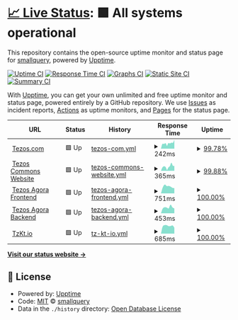 # [📈 Live Status](https://smallquery.github.io): <!--live status--> **🟩 All systems operational**

This repository contains the open-source uptime monitor and status page for [smallquery](https://smallquery.github.io), powered by [Upptime](https://github.com/upptime/upptime).

[![Uptime CI](https://github.com/smallquery/uptime/workflows/Uptime%20CI/badge.svg)](https://github.com/smallquery/uptime/actions?query=workflow%3A%22Uptime+CI%22)
[![Response Time CI](https://github.com/smallquery/uptime/workflows/Response%20Time%20CI/badge.svg)](https://github.com/smallquery/uptime/actions?query=workflow%3A%22Response+Time+CI%22)
[![Graphs CI](https://github.com/smallquery/uptime/workflows/Graphs%20CI/badge.svg)](https://github.com/smallquery/uptime/actions?query=workflow%3A%22Graphs+CI%22)
[![Static Site CI](https://github.com/smallquery/uptime/workflows/Static%20Site%20CI/badge.svg)](https://github.com/smallquery/uptime/actions?query=workflow%3A%22Static+Site+CI%22)
[![Summary CI](https://github.com/smallquery/uptime/workflows/Summary%20CI/badge.svg)](https://github.com/smallquery/uptime/actions?query=workflow%3A%22Summary+CI%22)

With [Upptime](https://upptime.js.org), you can get your own unlimited and free uptime monitor and status page, powered entirely by a GitHub repository. We use [Issues](https://github.com/smallquery/uptime/issues) as incident reports, [Actions](https://github.com/smallquery/uptime/actions) as uptime monitors, and [Pages](https://smallquery.github.io) for the status page.

<!--start: status pages-->
<!-- This summary is generated by Upptime (https://github.com/upptime/upptime) -->
<!-- Do not edit this manually, your changes will be overwritten -->
<!-- prettier-ignore -->
| URL | Status | History | Response Time | Uptime |
| --- | ------ | ------- | ------------- | ------ |
| <img alt="" src="https://favicons.githubusercontent.com/tezos.com" height="13"> [Tezos.com](https://tezos.com) | 🟩 Up | [tezos-com.yml](https://github.com/smallquery/uptime/commits/HEAD/history/tezos-com.yml) | <details><summary><img alt="Response time graph" src="./graphs/tezos-com/response-time-week.png" height="20"> 242ms</summary><br><a href="https://smallquery.github.io/uptime/history/tezos-com"><img alt="Response time 253" src="https://img.shields.io/endpoint?url=https%3A%2F%2Fraw.githubusercontent.com%2Fsmallquery%2Fuptime%2FHEAD%2Fapi%2Ftezos-com%2Fresponse-time.json"></a><br><a href="https://smallquery.github.io/uptime/history/tezos-com"><img alt="24-hour response time 288" src="https://img.shields.io/endpoint?url=https%3A%2F%2Fraw.githubusercontent.com%2Fsmallquery%2Fuptime%2FHEAD%2Fapi%2Ftezos-com%2Fresponse-time-day.json"></a><br><a href="https://smallquery.github.io/uptime/history/tezos-com"><img alt="7-day response time 242" src="https://img.shields.io/endpoint?url=https%3A%2F%2Fraw.githubusercontent.com%2Fsmallquery%2Fuptime%2FHEAD%2Fapi%2Ftezos-com%2Fresponse-time-week.json"></a><br><a href="https://smallquery.github.io/uptime/history/tezos-com"><img alt="30-day response time 240" src="https://img.shields.io/endpoint?url=https%3A%2F%2Fraw.githubusercontent.com%2Fsmallquery%2Fuptime%2FHEAD%2Fapi%2Ftezos-com%2Fresponse-time-month.json"></a><br><a href="https://smallquery.github.io/uptime/history/tezos-com"><img alt="1-year response time 253" src="https://img.shields.io/endpoint?url=https%3A%2F%2Fraw.githubusercontent.com%2Fsmallquery%2Fuptime%2FHEAD%2Fapi%2Ftezos-com%2Fresponse-time-year.json"></a></details> | <details><summary><a href="https://smallquery.github.io/uptime/history/tezos-com">99.78%</a></summary><a href="https://smallquery.github.io/uptime/history/tezos-com"><img alt="All-time uptime 99.99%" src="https://img.shields.io/endpoint?url=https%3A%2F%2Fraw.githubusercontent.com%2Fsmallquery%2Fuptime%2FHEAD%2Fapi%2Ftezos-com%2Fuptime.json"></a><br><a href="https://smallquery.github.io/uptime/history/tezos-com"><img alt="24-hour uptime 98.48%" src="https://img.shields.io/endpoint?url=https%3A%2F%2Fraw.githubusercontent.com%2Fsmallquery%2Fuptime%2FHEAD%2Fapi%2Ftezos-com%2Fuptime-day.json"></a><br><a href="https://smallquery.github.io/uptime/history/tezos-com"><img alt="7-day uptime 99.78%" src="https://img.shields.io/endpoint?url=https%3A%2F%2Fraw.githubusercontent.com%2Fsmallquery%2Fuptime%2FHEAD%2Fapi%2Ftezos-com%2Fuptime-week.json"></a><br><a href="https://smallquery.github.io/uptime/history/tezos-com"><img alt="30-day uptime 99.95%" src="https://img.shields.io/endpoint?url=https%3A%2F%2Fraw.githubusercontent.com%2Fsmallquery%2Fuptime%2FHEAD%2Fapi%2Ftezos-com%2Fuptime-month.json"></a><br><a href="https://smallquery.github.io/uptime/history/tezos-com"><img alt="1-year uptime 99.99%" src="https://img.shields.io/endpoint?url=https%3A%2F%2Fraw.githubusercontent.com%2Fsmallquery%2Fuptime%2FHEAD%2Fapi%2Ftezos-com%2Fuptime-year.json"></a></details>
| <img alt="" src="https://favicons.githubusercontent.com/tezoscommons.org" height="13"> [Tezos Commons Website](https://tezoscommons.org) | 🟩 Up | [tezos-commons-website.yml](https://github.com/smallquery/uptime/commits/HEAD/history/tezos-commons-website.yml) | <details><summary><img alt="Response time graph" src="./graphs/tezos-commons-website/response-time-week.png" height="20"> 365ms</summary><br><a href="https://smallquery.github.io/uptime/history/tezos-commons-website"><img alt="Response time 395" src="https://img.shields.io/endpoint?url=https%3A%2F%2Fraw.githubusercontent.com%2Fsmallquery%2Fuptime%2FHEAD%2Fapi%2Ftezos-commons-website%2Fresponse-time.json"></a><br><a href="https://smallquery.github.io/uptime/history/tezos-commons-website"><img alt="24-hour response time 347" src="https://img.shields.io/endpoint?url=https%3A%2F%2Fraw.githubusercontent.com%2Fsmallquery%2Fuptime%2FHEAD%2Fapi%2Ftezos-commons-website%2Fresponse-time-day.json"></a><br><a href="https://smallquery.github.io/uptime/history/tezos-commons-website"><img alt="7-day response time 365" src="https://img.shields.io/endpoint?url=https%3A%2F%2Fraw.githubusercontent.com%2Fsmallquery%2Fuptime%2FHEAD%2Fapi%2Ftezos-commons-website%2Fresponse-time-week.json"></a><br><a href="https://smallquery.github.io/uptime/history/tezos-commons-website"><img alt="30-day response time 440" src="https://img.shields.io/endpoint?url=https%3A%2F%2Fraw.githubusercontent.com%2Fsmallquery%2Fuptime%2FHEAD%2Fapi%2Ftezos-commons-website%2Fresponse-time-month.json"></a><br><a href="https://smallquery.github.io/uptime/history/tezos-commons-website"><img alt="1-year response time 395" src="https://img.shields.io/endpoint?url=https%3A%2F%2Fraw.githubusercontent.com%2Fsmallquery%2Fuptime%2FHEAD%2Fapi%2Ftezos-commons-website%2Fresponse-time-year.json"></a></details> | <details><summary><a href="https://smallquery.github.io/uptime/history/tezos-commons-website">99.88%</a></summary><a href="https://smallquery.github.io/uptime/history/tezos-commons-website"><img alt="All-time uptime 99.95%" src="https://img.shields.io/endpoint?url=https%3A%2F%2Fraw.githubusercontent.com%2Fsmallquery%2Fuptime%2FHEAD%2Fapi%2Ftezos-commons-website%2Fuptime.json"></a><br><a href="https://smallquery.github.io/uptime/history/tezos-commons-website"><img alt="24-hour uptime 99.16%" src="https://img.shields.io/endpoint?url=https%3A%2F%2Fraw.githubusercontent.com%2Fsmallquery%2Fuptime%2FHEAD%2Fapi%2Ftezos-commons-website%2Fuptime-day.json"></a><br><a href="https://smallquery.github.io/uptime/history/tezos-commons-website"><img alt="7-day uptime 99.88%" src="https://img.shields.io/endpoint?url=https%3A%2F%2Fraw.githubusercontent.com%2Fsmallquery%2Fuptime%2FHEAD%2Fapi%2Ftezos-commons-website%2Fuptime-week.json"></a><br><a href="https://smallquery.github.io/uptime/history/tezos-commons-website"><img alt="30-day uptime 99.97%" src="https://img.shields.io/endpoint?url=https%3A%2F%2Fraw.githubusercontent.com%2Fsmallquery%2Fuptime%2FHEAD%2Fapi%2Ftezos-commons-website%2Fuptime-month.json"></a><br><a href="https://smallquery.github.io/uptime/history/tezos-commons-website"><img alt="1-year uptime 99.95%" src="https://img.shields.io/endpoint?url=https%3A%2F%2Fraw.githubusercontent.com%2Fsmallquery%2Fuptime%2FHEAD%2Fapi%2Ftezos-commons-website%2Fuptime-year.json"></a></details>
| <img alt="" src="https://favicons.githubusercontent.com/tezosagora.org" height="13"> [Tezos Agora Frontend](https://tezosagora.org) | 🟩 Up | [tezos-agora-frontend.yml](https://github.com/smallquery/uptime/commits/HEAD/history/tezos-agora-frontend.yml) | <details><summary><img alt="Response time graph" src="./graphs/tezos-agora-frontend/response-time-week.png" height="20"> 751ms</summary><br><a href="https://smallquery.github.io/uptime/history/tezos-agora-frontend"><img alt="Response time 625" src="https://img.shields.io/endpoint?url=https%3A%2F%2Fraw.githubusercontent.com%2Fsmallquery%2Fuptime%2FHEAD%2Fapi%2Ftezos-agora-frontend%2Fresponse-time.json"></a><br><a href="https://smallquery.github.io/uptime/history/tezos-agora-frontend"><img alt="24-hour response time 580" src="https://img.shields.io/endpoint?url=https%3A%2F%2Fraw.githubusercontent.com%2Fsmallquery%2Fuptime%2FHEAD%2Fapi%2Ftezos-agora-frontend%2Fresponse-time-day.json"></a><br><a href="https://smallquery.github.io/uptime/history/tezos-agora-frontend"><img alt="7-day response time 751" src="https://img.shields.io/endpoint?url=https%3A%2F%2Fraw.githubusercontent.com%2Fsmallquery%2Fuptime%2FHEAD%2Fapi%2Ftezos-agora-frontend%2Fresponse-time-week.json"></a><br><a href="https://smallquery.github.io/uptime/history/tezos-agora-frontend"><img alt="30-day response time 656" src="https://img.shields.io/endpoint?url=https%3A%2F%2Fraw.githubusercontent.com%2Fsmallquery%2Fuptime%2FHEAD%2Fapi%2Ftezos-agora-frontend%2Fresponse-time-month.json"></a><br><a href="https://smallquery.github.io/uptime/history/tezos-agora-frontend"><img alt="1-year response time 625" src="https://img.shields.io/endpoint?url=https%3A%2F%2Fraw.githubusercontent.com%2Fsmallquery%2Fuptime%2FHEAD%2Fapi%2Ftezos-agora-frontend%2Fresponse-time-year.json"></a></details> | <details><summary><a href="https://smallquery.github.io/uptime/history/tezos-agora-frontend">100.00%</a></summary><a href="https://smallquery.github.io/uptime/history/tezos-agora-frontend"><img alt="All-time uptime 100.00%" src="https://img.shields.io/endpoint?url=https%3A%2F%2Fraw.githubusercontent.com%2Fsmallquery%2Fuptime%2FHEAD%2Fapi%2Ftezos-agora-frontend%2Fuptime.json"></a><br><a href="https://smallquery.github.io/uptime/history/tezos-agora-frontend"><img alt="24-hour uptime 100.00%" src="https://img.shields.io/endpoint?url=https%3A%2F%2Fraw.githubusercontent.com%2Fsmallquery%2Fuptime%2FHEAD%2Fapi%2Ftezos-agora-frontend%2Fuptime-day.json"></a><br><a href="https://smallquery.github.io/uptime/history/tezos-agora-frontend"><img alt="7-day uptime 100.00%" src="https://img.shields.io/endpoint?url=https%3A%2F%2Fraw.githubusercontent.com%2Fsmallquery%2Fuptime%2FHEAD%2Fapi%2Ftezos-agora-frontend%2Fuptime-week.json"></a><br><a href="https://smallquery.github.io/uptime/history/tezos-agora-frontend"><img alt="30-day uptime 100.00%" src="https://img.shields.io/endpoint?url=https%3A%2F%2Fraw.githubusercontent.com%2Fsmallquery%2Fuptime%2FHEAD%2Fapi%2Ftezos-agora-frontend%2Fuptime-month.json"></a><br><a href="https://smallquery.github.io/uptime/history/tezos-agora-frontend"><img alt="1-year uptime 100.00%" src="https://img.shields.io/endpoint?url=https%3A%2F%2Fraw.githubusercontent.com%2Fsmallquery%2Fuptime%2FHEAD%2Fapi%2Ftezos-agora-frontend%2Fuptime-year.json"></a></details>
| <img alt="" src="https://favicons.githubusercontent.com/forum.tezosagora.org" height="13"> [Tezos Agora Backend](https://forum.tezosagora.org) | 🟩 Up | [tezos-agora-backend.yml](https://github.com/smallquery/uptime/commits/HEAD/history/tezos-agora-backend.yml) | <details><summary><img alt="Response time graph" src="./graphs/tezos-agora-backend/response-time-week.png" height="20"> 453ms</summary><br><a href="https://smallquery.github.io/uptime/history/tezos-agora-backend"><img alt="Response time 416" src="https://img.shields.io/endpoint?url=https%3A%2F%2Fraw.githubusercontent.com%2Fsmallquery%2Fuptime%2FHEAD%2Fapi%2Ftezos-agora-backend%2Fresponse-time.json"></a><br><a href="https://smallquery.github.io/uptime/history/tezos-agora-backend"><img alt="24-hour response time 377" src="https://img.shields.io/endpoint?url=https%3A%2F%2Fraw.githubusercontent.com%2Fsmallquery%2Fuptime%2FHEAD%2Fapi%2Ftezos-agora-backend%2Fresponse-time-day.json"></a><br><a href="https://smallquery.github.io/uptime/history/tezos-agora-backend"><img alt="7-day response time 453" src="https://img.shields.io/endpoint?url=https%3A%2F%2Fraw.githubusercontent.com%2Fsmallquery%2Fuptime%2FHEAD%2Fapi%2Ftezos-agora-backend%2Fresponse-time-week.json"></a><br><a href="https://smallquery.github.io/uptime/history/tezos-agora-backend"><img alt="30-day response time 439" src="https://img.shields.io/endpoint?url=https%3A%2F%2Fraw.githubusercontent.com%2Fsmallquery%2Fuptime%2FHEAD%2Fapi%2Ftezos-agora-backend%2Fresponse-time-month.json"></a><br><a href="https://smallquery.github.io/uptime/history/tezos-agora-backend"><img alt="1-year response time 416" src="https://img.shields.io/endpoint?url=https%3A%2F%2Fraw.githubusercontent.com%2Fsmallquery%2Fuptime%2FHEAD%2Fapi%2Ftezos-agora-backend%2Fresponse-time-year.json"></a></details> | <details><summary><a href="https://smallquery.github.io/uptime/history/tezos-agora-backend">100.00%</a></summary><a href="https://smallquery.github.io/uptime/history/tezos-agora-backend"><img alt="All-time uptime 99.98%" src="https://img.shields.io/endpoint?url=https%3A%2F%2Fraw.githubusercontent.com%2Fsmallquery%2Fuptime%2FHEAD%2Fapi%2Ftezos-agora-backend%2Fuptime.json"></a><br><a href="https://smallquery.github.io/uptime/history/tezos-agora-backend"><img alt="24-hour uptime 100.00%" src="https://img.shields.io/endpoint?url=https%3A%2F%2Fraw.githubusercontent.com%2Fsmallquery%2Fuptime%2FHEAD%2Fapi%2Ftezos-agora-backend%2Fuptime-day.json"></a><br><a href="https://smallquery.github.io/uptime/history/tezos-agora-backend"><img alt="7-day uptime 100.00%" src="https://img.shields.io/endpoint?url=https%3A%2F%2Fraw.githubusercontent.com%2Fsmallquery%2Fuptime%2FHEAD%2Fapi%2Ftezos-agora-backend%2Fuptime-week.json"></a><br><a href="https://smallquery.github.io/uptime/history/tezos-agora-backend"><img alt="30-day uptime 100.00%" src="https://img.shields.io/endpoint?url=https%3A%2F%2Fraw.githubusercontent.com%2Fsmallquery%2Fuptime%2FHEAD%2Fapi%2Ftezos-agora-backend%2Fuptime-month.json"></a><br><a href="https://smallquery.github.io/uptime/history/tezos-agora-backend"><img alt="1-year uptime 99.98%" src="https://img.shields.io/endpoint?url=https%3A%2F%2Fraw.githubusercontent.com%2Fsmallquery%2Fuptime%2FHEAD%2Fapi%2Ftezos-agora-backend%2Fuptime-year.json"></a></details>
| <img alt="" src="https://favicons.githubusercontent.com/tzkt.io" height="13"> [TzKt.io](https://tzkt.io) | 🟩 Up | [tz-kt-io.yml](https://github.com/smallquery/uptime/commits/HEAD/history/tz-kt-io.yml) | <details><summary><img alt="Response time graph" src="./graphs/tz-kt-io/response-time-week.png" height="20"> 685ms</summary><br><a href="https://smallquery.github.io/uptime/history/tz-kt-io"><img alt="Response time 714" src="https://img.shields.io/endpoint?url=https%3A%2F%2Fraw.githubusercontent.com%2Fsmallquery%2Fuptime%2FHEAD%2Fapi%2Ftz-kt-io%2Fresponse-time.json"></a><br><a href="https://smallquery.github.io/uptime/history/tz-kt-io"><img alt="24-hour response time 527" src="https://img.shields.io/endpoint?url=https%3A%2F%2Fraw.githubusercontent.com%2Fsmallquery%2Fuptime%2FHEAD%2Fapi%2Ftz-kt-io%2Fresponse-time-day.json"></a><br><a href="https://smallquery.github.io/uptime/history/tz-kt-io"><img alt="7-day response time 685" src="https://img.shields.io/endpoint?url=https%3A%2F%2Fraw.githubusercontent.com%2Fsmallquery%2Fuptime%2FHEAD%2Fapi%2Ftz-kt-io%2Fresponse-time-week.json"></a><br><a href="https://smallquery.github.io/uptime/history/tz-kt-io"><img alt="30-day response time 707" src="https://img.shields.io/endpoint?url=https%3A%2F%2Fraw.githubusercontent.com%2Fsmallquery%2Fuptime%2FHEAD%2Fapi%2Ftz-kt-io%2Fresponse-time-month.json"></a><br><a href="https://smallquery.github.io/uptime/history/tz-kt-io"><img alt="1-year response time 714" src="https://img.shields.io/endpoint?url=https%3A%2F%2Fraw.githubusercontent.com%2Fsmallquery%2Fuptime%2FHEAD%2Fapi%2Ftz-kt-io%2Fresponse-time-year.json"></a></details> | <details><summary><a href="https://smallquery.github.io/uptime/history/tz-kt-io">100.00%</a></summary><a href="https://smallquery.github.io/uptime/history/tz-kt-io"><img alt="All-time uptime 100.00%" src="https://img.shields.io/endpoint?url=https%3A%2F%2Fraw.githubusercontent.com%2Fsmallquery%2Fuptime%2FHEAD%2Fapi%2Ftz-kt-io%2Fuptime.json"></a><br><a href="https://smallquery.github.io/uptime/history/tz-kt-io"><img alt="24-hour uptime 100.00%" src="https://img.shields.io/endpoint?url=https%3A%2F%2Fraw.githubusercontent.com%2Fsmallquery%2Fuptime%2FHEAD%2Fapi%2Ftz-kt-io%2Fuptime-day.json"></a><br><a href="https://smallquery.github.io/uptime/history/tz-kt-io"><img alt="7-day uptime 100.00%" src="https://img.shields.io/endpoint?url=https%3A%2F%2Fraw.githubusercontent.com%2Fsmallquery%2Fuptime%2FHEAD%2Fapi%2Ftz-kt-io%2Fuptime-week.json"></a><br><a href="https://smallquery.github.io/uptime/history/tz-kt-io"><img alt="30-day uptime 100.00%" src="https://img.shields.io/endpoint?url=https%3A%2F%2Fraw.githubusercontent.com%2Fsmallquery%2Fuptime%2FHEAD%2Fapi%2Ftz-kt-io%2Fuptime-month.json"></a><br><a href="https://smallquery.github.io/uptime/history/tz-kt-io"><img alt="1-year uptime 100.00%" src="https://img.shields.io/endpoint?url=https%3A%2F%2Fraw.githubusercontent.com%2Fsmallquery%2Fuptime%2FHEAD%2Fapi%2Ftz-kt-io%2Fuptime-year.json"></a></details>

<!--end: status pages-->

[**Visit our status website →**](https://smallquery.github.io)

## 📄 License

- Powered by: [Upptime](https://github.com/upptime/upptime)
- Code: [MIT](./LICENSE) © [smallquery](https://smallquery.github.io)
- Data in the `./history` directory: [Open Database License](https://opendatacommons.org/licenses/odbl/1-0/)
